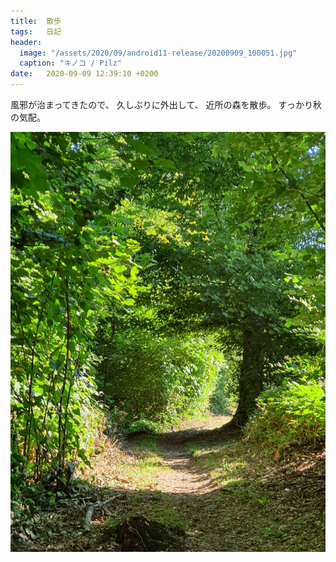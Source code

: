 ```yaml
---
title:  散歩
tags:	日記
header:
  image: "/assets/2020/09/android11-release/20200909_100051.jpg"
  caption: "キノコ / Pilz"
date:	2020-09-09 12:39:10 +0200
---
```

風邪が治まってきたので、
久しぶりに外出して、
近所の森を散歩。
すっかり秋の気配。

![](/assets/2020/09/android11-release/20200909_104707.jpg)

